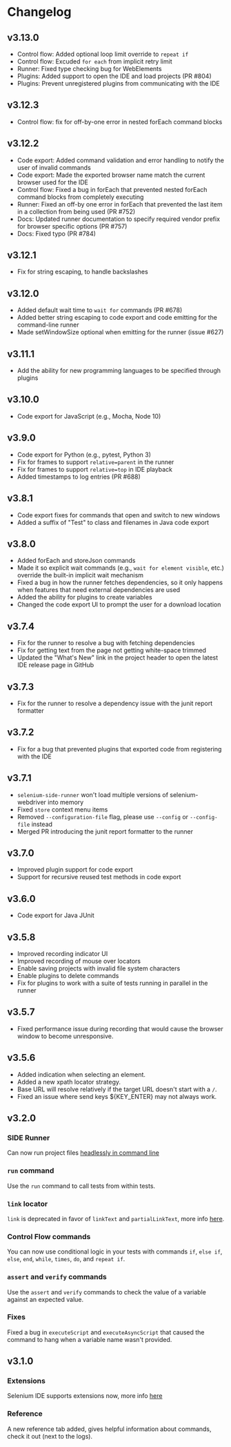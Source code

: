 # Changelog

## v3.13.0
- Control flow: Added optional loop limit override to `repeat if`
- Control flow: Excuded `for each` from implicit retry limit
- Runner: Fixed type checking bug for WebElements
- Plugins: Added support to open the IDE and load projects (PR #804)
- Plugins: Prevent unregistered plugins from communicating with the IDE

## v3.12.3
- Control flow: fix for off-by-one error in nested forEach command blocks

## v3.12.2
- Code export: Added command validation and error handling to notify the user of invalid commands
- Code export: Made the exported browser name match the current browser used for the IDE
- Control flow: Fixed a bug in forEach that prevented nested forEach command blocks from completely executing
- Runner: Fixed an off-by one error in forEach that prevented the last item in a collection from being used (PR #752)
- Docs: Updated runner documentation to specify required vendor prefix for browser specific options (PR #757)
- Docs: Fixed typo (PR #784)

## v3.12.1
- Fix for string escaping, to handle backslashes

## v3.12.0
- Added default wait time to `wait for` commands (PR #678)
- Added better string escaping to code export and code emitting for the command-line runner
- Made setWindowSize optional when emitting for the runner (issue #627)

## v3.11.1
- Add the ability for new programming languages to be specified through plugins

## v3.10.0
- Code export for JavaScript (e.g., Mocha, Node 10)

## v3.9.0
- Code export for Python (e.g., pytest, Python 3)
- Fix for frames to support `relative=parent` in the runner
- Fix for frames to support `relative=top` in IDE playback
- Added timestamps to log entries (PR #688)

## v3.8.1
- Code export fixes for commands that open and switch to new windows
- Added a suffix of "Test" to class and filenames in Java code export

## v3.8.0
- Added forEach and storeJson commands
- Made it so explicit wait commands (e.g., `wait for element visible`, etc.) override the built-in implicit wait mechanism
- Fixed a bug in how the runner fetches dependencies, so it only happens when features that need external dependencies are used
- Added the ability for plugins to create variables
- Changed the code export UI to prompt the user for a download location

## v3.7.4
- Fix for the runner to resolve a bug with fetching dependencies
- Fix for getting text from the page not getting white-space trimmed
- Updated the "What's New" link in the project header to open the latest IDE release page in GitHub

## v3.7.3
- Fix for the runner to resolve a dependency issue with the junit report formatter

## v3.7.2
- Fix for a bug that prevented plugins that exported code from registering with the IDE

## v3.7.1
- `selenium-side-runner` won't load multiple versions of selenium-webdriver into memory
- Fixed `store` context menu items 
- Removed `--configuration-file` flag, please use `--config` or `--config-file` instead
- Merged PR introducing the junit report formatter to the runner

## v3.7.0
- Improved plugin support for code export
- Support for recursive reused test methods in code export

## v3.6.0
- Code export for Java JUnit

## v3.5.8
- Improved recording indicator UI
- Improved recording of mouse over locators
- Enable saving projects with invalid file system characters
- Enable plugins to delete commands
- Fix for plugins to work with a suite of tests running in parallel in the runner

## v3.5.7
- Fixed performance issue during recording that would cause the browser window to become unresponsive.

## v3.5.6
- Added indication when selecting an element.  
- Added a new xpath locator strategy.  
- Base URL will resolve relatively if the target URL doesn't start with a `/`.  
- Fixed an issue where send keys ${KEY_ENTER} may not always work.  

## v3.2.0
### SIDE Runner
Can now run project files [headlessly in command line](https://www.npmjs.com/package/selenium-side-runner)
### `run` command
Use the `run` command to call tests from within tests.
### `link` locator
`link` is deprecated in favor of `linkText` and `partialLinkText`, more info [here](https://github.com/SeleniumHQ/selenium-ide/releases/tag/v3.2.0).
### Control Flow commands
You can now use conditional logic in your tests with commands `if`, `else if`, `else`, `end`, `while`, `times`, `do`, and `repeat if`.
### `assert` and `verify` commands
Use the `assert` and `verify` commands to check the value of a variable against an expected value.
### Fixes
Fixed a bug in `executeScript` and `executeAsyncScript` that caused the command to hang when a variable name wasn't provided.

## v3.1.0
### Extensions
Selenium IDE supports extensions now, more info [here](https://github.com/SeleniumHQ/selenium-ide/wiki/Getting-Started-with-Plugins)
### Reference
A new reference tab added, gives helpful information about commands, check it out (next to the logs).
